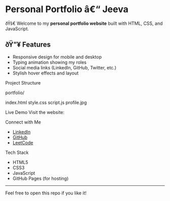# Personal Portfolio â€“ Jeeva

ðŸš€ Welcome to my **personal portfolio website** built with HTML, CSS, and JavaScript.

## ðŸ”¥ Features
- Responsive design for mobile and desktop
- Typing animation showing my roles
- Social media links (LinkedIn, GitHub, Twitter, etc.)
- Stylish hover effects and layout

Project Structure

portfolio/

index.html
style.css
script.js
profile.jpg


Live Demo
Visit the website: 


Connect with Me
- [LinkedIn](https://www.linkedin.com/in/jeeva-nantham-30296727b)
- [GitHub](https://github.com/jeevanantham10082003)
- [LeetCode](https://leetcode.com/jovie_2003/)

Tech Stack
- HTML5
- CSS3
- JavaScript
- GitHub Pages (for hosting)

---

Feel free to open this repo if you like it!
